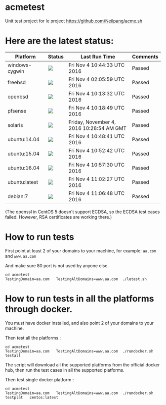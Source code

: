 # acmetest
Unit test project for le project https://github.com/Neilpang/acme.sh



# Here are the latest status:

| Platform | Status| Last Run Time| Comments|
-----------|-------|--------------|---------|
|windows-cygwin| ![](https://cdn.rawgit.com/Neilpang/letest/master/status/windows-cygwin.svg?1478256273)| Fri Nov  4 10:44:33 UTC 2016| Passed |
|freebsd| ![](https://cdn.rawgit.com/Neilpang/letest/master/status/freebsd.svg?1478225159)| Fri Nov  4 02:05:59 UTC 2016| Passed |
|openbsd| ![](https://cdn.rawgit.com/Neilpang/letest/master/status/openbsd.svg?1478254412)| Fri Nov  4 10:13:32 UTC 2016| Passed |
|pfsense| ![](https://cdn.rawgit.com/Neilpang/letest/master/status/pfsense.svg?1478254729)| Fri Nov  4 10:18:49 UTC 2016| Passed |
|solaris| ![](https://cdn.rawgit.com/Neilpang/letest/master/status/solaris.svg?1478255334)| Friday, November  4, 2016 10:28:54 AM GMT| Passed |
|ubuntu:14.04| ![](https://cdn.rawgit.com/Neilpang/letest/master/status/ubuntu-14.04.svg?1478256521)| Fri Nov  4 10:48:41 UTC 2016| Passed |
|ubuntu:15.04| ![](https://cdn.rawgit.com/Neilpang/letest/master/status/ubuntu-15.04.svg?1478256762)| Fri Nov  4 10:52:42 UTC 2016| Passed |
|ubuntu:16.04| ![](https://cdn.rawgit.com/Neilpang/letest/master/status/ubuntu-16.04.svg?1478257050)| Fri Nov  4 10:57:30 UTC 2016| Passed |
|ubuntu:latest| ![](https://cdn.rawgit.com/Neilpang/letest/master/status/ubuntu-latest.svg?1478257347)| Fri Nov  4 11:02:27 UTC 2016| Passed |
|debian:7| ![](https://cdn.rawgit.com/Neilpang/letest/master/status/debian-7.svg?1478257608)| Fri Nov  4 11:06:48 UTC 2016| Passed |
(The openssl in CentOS 5 doesn't support ECDSA, so the ECDSA test cases failed. However, RSA certificates are working there.)

# How to run tests

First point at least 2 of your domains to your machine, 
for example: `aa.com` and `www.aa.com`

And make sure 80 port is not used by anyone else.

```
cd acmetest
TestingDomain=aa.com   TestingAltDomains=www.aa.com  ./letest.sh
```

# How to run tests in all the platforms through docker.

You must have docker installed, and also point 2 of your domains to your machine.

Then test all the platforms :

```
cd acmetest
TestingDomain=aa.com   TestingAltDomains=www.aa.com  ./rundocker.sh  testall
```

The script will download all the supported platforms from the official docker hub, then run the test cases in all the supported platforms.

Then test single docker platform :

```
cd acmetest
TestingDomain=aa.com   TestingAltDomains=www.aa.com  ./rundocker.sh  testplat   centos:latest
```









